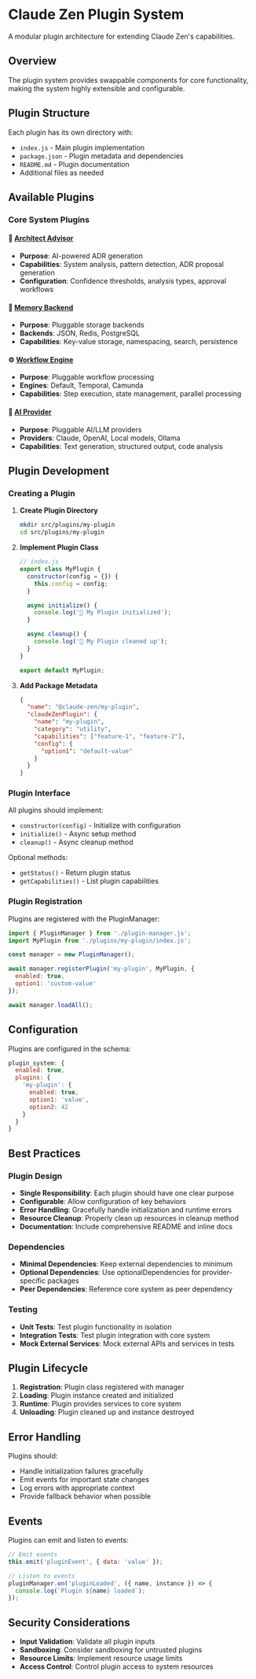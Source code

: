 # Claude Zen Plugin System

A modular plugin architecture for extending Claude Zen's capabilities.

## Overview

The plugin system provides swappable components for core functionality, making the system highly extensible and configurable.

## Plugin Structure

Each plugin has its own directory with:
- `index.js` - Main plugin implementation
- `package.json` - Plugin metadata and dependencies  
- `README.md` - Plugin documentation
- Additional files as needed

## Available Plugins

### Core System Plugins

#### 🤖 [Architect Advisor](./architect-advisor/)
- **Purpose**: AI-powered ADR generation
- **Capabilities**: System analysis, pattern detection, ADR proposal generation
- **Configuration**: Confidence thresholds, analysis types, approval workflows

#### 💾 [Memory Backend](./memory-backend/) 
- **Purpose**: Pluggable storage backends
- **Backends**: JSON, Redis, PostgreSQL
- **Capabilities**: Key-value storage, namespacing, search, persistence

#### ⚙️ [Workflow Engine](./workflow-engine/)
- **Purpose**: Pluggable workflow processing
- **Engines**: Default, Temporal, Camunda
- **Capabilities**: Step execution, state management, parallel processing

#### 🧠 [AI Provider](./ai-provider/)
- **Purpose**: Pluggable AI/LLM providers
- **Providers**: Claude, OpenAI, Local models, Ollama
- **Capabilities**: Text generation, structured output, code analysis

## Plugin Development

### Creating a Plugin

1. **Create Plugin Directory**
   ```bash
   mkdir src/plugins/my-plugin
   cd src/plugins/my-plugin
   ```

2. **Implement Plugin Class**
   ```javascript
   // index.js
   export class MyPlugin {
     constructor(config = {}) {
       this.config = config;
     }

     async initialize() {
       console.log('🔌 My Plugin initialized');
     }

     async cleanup() {
       console.log('🔌 My Plugin cleaned up');
     }
   }

   export default MyPlugin;
   ```

3. **Add Package Metadata**
   ```json
   {
     "name": "@claude-zen/my-plugin",
     "claudeZenPlugin": {
       "name": "my-plugin",
       "category": "utility",
       "capabilities": ["feature-1", "feature-2"],
       "config": {
         "option1": "default-value"
       }
     }
   }
   ```

### Plugin Interface

All plugins should implement:
- `constructor(config)` - Initialize with configuration
- `initialize()` - Async setup method
- `cleanup()` - Async cleanup method

Optional methods:
- `getStatus()` - Return plugin status
- `getCapabilities()` - List plugin capabilities

### Plugin Registration

Plugins are registered with the PluginManager:

```javascript
import { PluginManager } from './plugin-manager.js';
import MyPlugin from './plugins/my-plugin/index.js';

const manager = new PluginManager();

await manager.registerPlugin('my-plugin', MyPlugin, {
  enabled: true,
  option1: 'custom-value'
});

await manager.loadAll();
```

## Configuration

Plugins are configured in the schema:

```javascript
plugin_system: {
  enabled: true,
  plugins: {
    'my-plugin': {
      enabled: true,
      option1: 'value',
      option2: 42
    }
  }
}
```

## Best Practices

### Plugin Design
- **Single Responsibility**: Each plugin should have one clear purpose
- **Configurable**: Allow configuration of key behaviors
- **Error Handling**: Gracefully handle initialization and runtime errors
- **Resource Cleanup**: Properly clean up resources in cleanup method
- **Documentation**: Include comprehensive README and inline docs

### Dependencies
- **Minimal Dependencies**: Keep external dependencies to minimum
- **Optional Dependencies**: Use optionalDependencies for provider-specific packages
- **Peer Dependencies**: Reference core system as peer dependency

### Testing
- **Unit Tests**: Test plugin functionality in isolation
- **Integration Tests**: Test plugin integration with core system
- **Mock External Services**: Mock external APIs and services in tests

## Plugin Lifecycle

1. **Registration**: Plugin class registered with manager
2. **Loading**: Plugin instance created and initialized
3. **Runtime**: Plugin provides services to core system
4. **Unloading**: Plugin cleaned up and instance destroyed

## Error Handling

Plugins should:
- Handle initialization failures gracefully
- Emit events for important state changes
- Log errors with appropriate context
- Provide fallback behavior when possible

## Events

Plugins can emit and listen to events:

```javascript
// Emit events
this.emit('pluginEvent', { data: 'value' });

// Listen to events
pluginManager.on('pluginLoaded', ({ name, instance }) => {
  console.log(`Plugin ${name} loaded`);
});
```

## Security Considerations

- **Input Validation**: Validate all plugin inputs
- **Sandboxing**: Consider sandboxing for untrusted plugins
- **Resource Limits**: Implement resource usage limits
- **Access Control**: Control plugin access to system resources